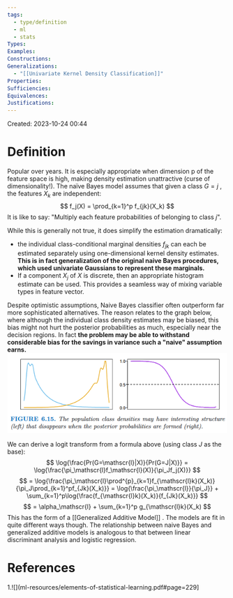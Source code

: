 ```yaml
---
tags:
  - type/definition
  - ml
  - stats
Types: 
Examples: 
Constructions: 
Generalizations:
  - "[[Univariate Kernel Density Classification]]"
Properties: 
Sufficiencies: 
Equivalences: 
Justifications:
---
```

Created: 2023-10-24 00:44
# Definition

Popular over years. It is especially appropriate when dimension p of the feature space is high, making density estimation unattractive (curse of dimensionality!). The naïve Bayes model assumes that given a class $G = j$ , the features $X_k$ are independent:
$$
f_j(X) = \prod_{k=1}^p f_{jk}(X_k)
$$
It is like to say: "Multiply each feature probabilities of belonging to class $j$".

While this is generally not true, it does simplify the estimation dramatically: 
- the individual class-conditional marginal densities $f_{jk}$ can each be estimated separately using one-dimensional kernel density estimates. **This is in fact generalization of the original naive Bayes procedures, which used univariate Gaussians to represent these marginals.**
- If a component $X_j$ of $X$ is discrete, then an appropriate histogram estimate can be used. This provides a seamless way of mixing variable types in feature vector.

Despite optimistic assumptions, Naive Bayes classifier often outperform far more sophisticated alternatives. The reason relates to the graph below, where although the individual class density estimates may be biased, this bias might not hurt the posterior probabilities as much, especially near the decision regions. In fact **the problem may be able to withstand considerable bias for the savings in variance such a "naive"  assumption earns.**
![](/img/esl-figure-6.15.png)

We can derive a logit transform from a formula above (using class $J$ as the base):
$$
\log{\frac{Pr(G=\mathscr{l}|X)}{Pr(G=J|X)}} = \log{\frac{\pi_\mathscr{l}f_\mathscr{l}(X)}{\pi_Jf_j(X)}}
$$
$$
= \log{\frac{\pi_\mathscr{l}\prod^{p}_{k=1}f_{\mathscr{l}k}(X_k)}{\pi_J\prod_{k=1}^pf_{Jk}(X_k)}} = \log{\frac{\pi_\mathscr{l}}{\pi_J}} + \sum_{k=1}^p\log{\frac{f_{\mathscr{l}k}(X_k)}{f_{Jk}(X_k)}}
$$
$$
= \alpha_\mathscr{l} + \sum_{k=1}^p g_{\mathscr{l}k}(X_k)
$$
This has the form of a [[Generalized Additive Model]] . The models are fit in quite different ways though. The relationship between naive Bayes and generalized additive models is analogous to that between linear discriminant analysis and logistic regression. 
# References
1.![](ml-resources/elements-of-statistical-learning.pdf#page=229]